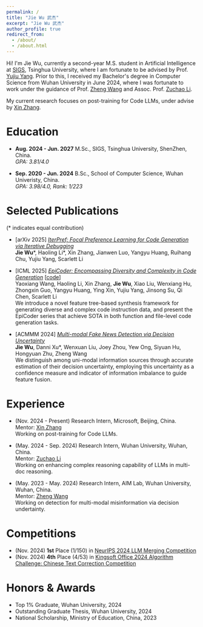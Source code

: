 ```yaml
---
permalink: /
title: "Jie Wu 武杰"
excerpt: "Jie Wu 武杰"
author_profile: true
redirect_from: 
  - /about/
  - /about.html
---
```


Hi! I'm Jie Wu, currently a second-year M.S. student in Artificial Intelligence at [SIGS](https://www.sigs.tsinghua.edu.cn/en/), Tsinghua University, where I am fortunate to be advised by Prof. [Yujiu Yang](https://sites.google.com/view/iigroup-thu/about). Prior to this, I received my Bachelor's degree in Computer Science from Wuhan University in June 2024, where I was fortunate to work under the guidance of Prof. [Zheng Wang](https://wangzwhu.github.io/home/) and Assoc. Prof. [Zuchao Li](https://zcli-charlie.github.io/).

My current research focuses on post-training for Code LLMs, under advise by [Xin Zhang](https://openreview.net/profile?id=~Xin_Zhang42).

Education
======

- **Aug. 2024 - Jun. 2027** M.Sc., SIGS, Tsinghua University, ShenZhen, China.
<br>*GPA: 3.81/4.0*

- **Sep. 2020 - Jun. 2024** B.Sc., School of Computer Science, Wuhan Univeristy, China.
<br>*GPA: 3.98/4.0, Rank: 1/223*


Selected Publications
======
(\* indicates equal contribution)

- [arXiv 2025] [*IterPref: Focal Preference Learning for Code Generation via Iterative Debugging*](https://arxiv.org/abs/2503.02783)
<br> **Jie Wu**\*, Haoling Li\*, Xin Zhang, Jianwen Luo, Yangyu Huang, Ruihang Chu, Yujiu Yang, Scarlett Li

- [ICML 2025] [*EpiCoder: Encompassing Diversity and Complexity in Code Generation*](https://openreview.net/forum?id=RAxe7nF4Oz&noteId=hZW2ZVgfaS) [[code](https://github.com/microsoft/EpiCoder)]
<br> Yaoxiang Wang, Haoling Li, Xin Zhang, **Jie Wu**, Xiao Liu, Wenxiang Hu, Zhongxin Guo, Yangyu Huang, Ying Xin, Yujiu Yang, Jinsong Su, Qi Chen, Scarlett Li
<br> We introduce a novel feature tree-based synthesis framework for generating diverse and complex code instruction data, and present the EpiCoder series that achieve SOTA in both function and file-level code generation tasks.

- [ACMMM 2024] [*Multi-modal Fake News Detection via Decision Uncertainty*](https://dl.acm.org/doi/abs/10.1145/3689090.3689389)
<br> **Jie Wu**, Danni Xu\*, Wenxuan Liu, Joey Zhou, Yew Ong, Siyuan Hu, Hongyuan Zhu, Zheng Wang
<br> We distinguish among uni-modal information sources through accurate estimation of their decision uncertainty, employing this uncertainty as a confidence measure and indicator of information imbalance to guide feature fusion.


Experience
======
- (Nov. 2024 - Present) Research Intern, Microsoft, Beijing, China.
<br> Mentor: [Xin Zhang](https://openreview.net/profile?id=~Xin_Zhang42)
<br> Working on post-training for Code LLMs.

- (May. 2024 - Sep. 2024) Research Intern, Wuhan University, Wuhan, China.
<br> Mentor: [Zuchao Li](https://zcli-charlie.github.io/)
<br> Working on enhancing complex reasoning capability of LLMs in multi-doc reasoning.

- (May. 2023 - May. 2024) Research Intern, AIM Lab, Wuhan University, Wuhan, China.
<br> Mentor: [Zheng Wang](https://wangzwhu.github.io/home/)
<br> Working on detection for multi-modal misinformation via decision undertainty.


Competitions
======
- (Nov. 2024) **1st** Place (1/150) in [NeurIPS 2024 LLM Merging Competition](https://www.kaggle.com/competitions/llm-merging-competition/leaderboard)
- (Nov. 2024) **4th** Place (4/53) in [Kingsoft Office 2024 Algorithm Challenge: Chinese Text Correction Competition](https://datastudio.wps.cn/matchcenter/competition/1/leader-board)

Honors & Awards
======
- Top 1% Graduate, Wuhan University, 2024
- Outstanding Graduate Thesis, Wuhan University, 2024
- National Scholarship, Ministry of Education, China, 2023 

